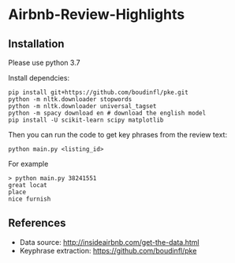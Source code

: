 # Airbnb-Review-Highlights

## Installation
Please use python 3.7

Install dependcies:
```
pip install git+https://github.com/boudinfl/pke.git
python -m nltk.downloader stopwords
python -m nltk.downloader universal_tagset
python -m spacy download en # download the english model
pip install -U scikit-learn scipy matplotlib
```
Then you can run the code to get key phrases from the review text:
```
python main.py <listing_id>
```
For example
```
> python main.py 38241551
great locat
place
nice furnish
```

## References
- Data source: http://insideairbnb.com/get-the-data.html
- Keyphrase extraction: https://github.com/boudinfl/pke